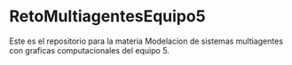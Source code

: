 # RetoMultiagentesEquipo5
Este es el repositorio para la materia Modelacion de sistemas multiagentes con graficas computacionales del equipo 5.
